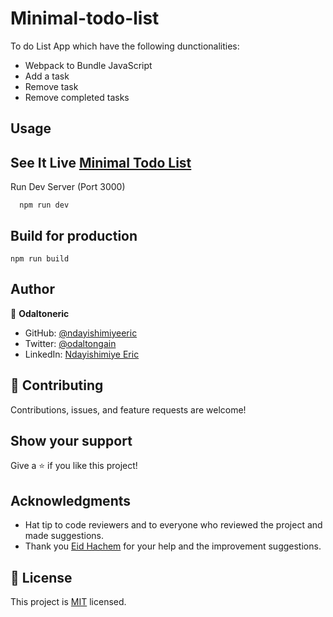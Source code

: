 # Minimal-todo-list

To do List App which have the following dunctionalities:

- Webpack to Bundle JavaScript
- Add a task
- Remove task
- Remove completed tasks

## Usage


## See It Live [Minimal Todo List](https://ndayishimiyeeric.github.io/Minimal-todo-list/)

Run Dev Server (Port 3000)

```
  npm run dev
```

## Build for production

```
npm run build
```

## Author

👤 **Odaltoneric**

- GitHub: [@ndayishimiyeeric](https://github.com/ndayishimiyeeric)
- Twitter: [@odaltongain](https://twitter.com/odaltongain)
- LinkedIn: [Ndayishimiye Eric](https://linkedin.com/in/nderic)

## 🤝 Contributing

Contributions, issues, and feature requests are welcome!

## Show your support

Give a ⭐️ if you like this project!

## Acknowledgments

- Hat tip to code reviewers and to everyone who reviewed the project and made suggestions.
- Thank you [Eid Hachem](https://github.com/EidHachem) for your help and the improvement suggestions.

## 📝 License

This project is [MIT](./MIT.md) licensed.

